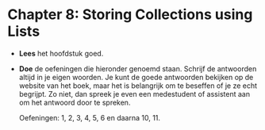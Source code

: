 # Chapter 8: Storing Collections using Lists

- **Lees** het hoofdstuk goed.

- **Doe** de oefeningen die hieronder genoemd staan. Schrijf de antwoorden altijd in je eigen woorden. Je kunt de goede antwoorden bekijken op de website van het boek, maar het is belangrijk om te beseffen of je ze echt begrijpt. Zo niet, dan spreek je even een medestudent of assistent aan om het antwoord door te spreken.

    Oefeningen: 1, 2, 3, 4, 5, 6 en daarna 10, 11.
